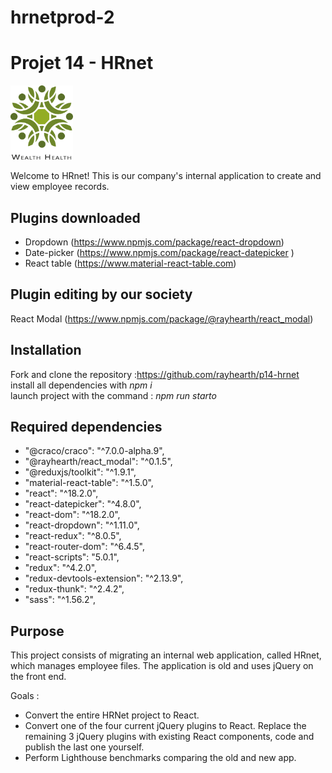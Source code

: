 # hrnetprod-2

# Projet 14 - HRnet  

<img src="https://github.com/rayhearth/p14-hrnet/blob/master/public/logo.svg" alt="Logo HRnet" width="100px"></img>

Welcome to HRnet! This is our company's internal application to create and view employee records.  


## Plugins downloaded  

* Dropdown (https://www.npmjs.com/package/react-dropdown)  
* Date-picker (https://www.npmjs.com/package/react-datepicker ) 
* React table (https://www.material-react-table.com)  

## Plugin editing by our society  

React Modal (https://www.npmjs.com/package/@rayhearth/react_modal)  

## Installation  

Fork and clone the repository :https://github.com/rayhearth/p14-hrnet  
install all dependencies with _npm i_  
launch project with the command : _npm run starto_  

## Required dependencies

* "@craco/craco": "^7.0.0-alpha.9",
* "@rayhearth/react_modal": "^0.1.5",
* "@reduxjs/toolkit": "^1.9.1",
* "material-react-table": "^1.5.0",
* "react": "^18.2.0",
* "react-datepicker": "^4.8.0",
* "react-dom": "^18.2.0",
* "react-dropdown": "^1.11.0",
* "react-redux": "^8.0.5",
* "react-router-dom": "^6.4.5",
* "react-scripts": "5.0.1",
* "redux": "^4.2.0",
* "redux-devtools-extension": "^2.13.9",
* "redux-thunk": "^2.4.2",
* "sass": "^1.56.2",

## Purpose

This project consists of migrating an internal web application, called HRnet, which manages employee files. The application is old and uses jQuery on the front end.

Goals :

* Convert the entire HRNet project to React.
* Convert one of the four current jQuery plugins to React. Replace the remaining 3 jQuery plugins with existing React components, code and publish the last one yourself.
* Perform Lighthouse benchmarks comparing the old and new app.

